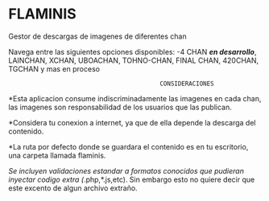 # FLAMINIS
Gestor de descargas de imagenes de diferentes chan

Navega entre las siguientes opciones disponibles:
    -4 CHAN ***en desarrollo***, LAINCHAN, XCHAN, UBOACHAN, TOHNO-CHAN, FINAL CHAN, 420CHAN, TGCHAN y mas en proceso

                                              CONSIDERACIONES
*Esta aplicacion consume indiscriminadamente las imagenes en cada chan, las imagenes son responsabilidad de los usuarios que las publican.

*Considera tu conexion a internet, ya que de ella depende la descarga del contenido.

*La ruta por defecto donde se guardara el contenido es en tu escritorio, una carpeta llamada flaminis.

*Se incluyen validaciones estandar a formatos conocidos que pudieran inyectar codigo extra (*.php,*.js,etc). Sin embargo esto no quiere decir que este excento de algun archivo extraño.
